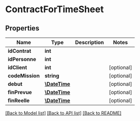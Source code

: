 # ContractForTimeSheet

## Properties
Name | Type | Description | Notes
------------ | ------------- | ------------- | -------------
**idContrat** | **int** |  | 
**idPersonne** | **int** |  | 
**idClient** | **int** |  | [optional] 
**codeMission** | **string** |  | [optional] 
**debut** | [**\DateTime**](\DateTime.md) |  | [optional] 
**finPrevue** | [**\DateTime**](\DateTime.md) |  | [optional] 
**finReelle** | [**\DateTime**](\DateTime.md) |  | [optional] 

[[Back to Model list]](../../README.md#documentation-for-models) [[Back to API list]](../../README.md#documentation-for-api-endpoints) [[Back to README]](../../README.md)


